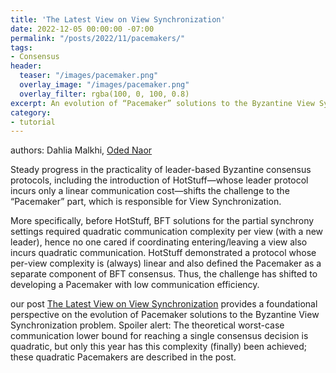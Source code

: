 ```yaml
---
title: 'The Latest View on View Synchronization'
date: 2022-12-05 00:00:00 -07:00
permalink: "/posts/2022/11/pacemakers/"
tags:
- Consensus
header:
  teaser: "/images/pacemaker.png"
  overlay_image: "/images/pacemaker.png"
  overlay_filter: rgba(100, 0, 100, 0.8)
excerpt: An evolution of “Pacemaker” solutions to the Byzantine View Synchronization problem finally led to optimal communication-complexity solutions. 
category:
- tutorial
---
```


authors: Dahlia Malkhi, [Oded Naor](https://www.odednaor.work/)

Steady progress in the practicality of leader-based Byzantine consensus protocols, including the introduction of HotStuff—whose leader protocol incurs only a linear communication cost—shifts the challenge to the “Pacemaker” part, which is responsible for View Synchronization.

More specifically, before HotStuff, BFT solutions for the partial synchrony settings required quadratic communication complexity per view (with a new leader), hence no one cared if coordinating entering/leaving a view also incurs quadratic communication. HotStuff demonstrated a protocol whose per-view complexity is (always) linear and also defined the Pacemaker as a separate component of BFT consensus. 
Thus, the challenge has shifted to developing a Pacemaker with low communication efficiency.

our post [The Latest View on View Synchronization](https://blog.chain.link/view-synchronization/)
provides a foundational perspective on the evolution of Pacemaker solutions to the Byzantine View Synchronization problem.
Spoiler alert: The theoretical worst-case communication lower bound for reaching a single consensus decision is quadratic, but only this year has this complexity (finally) been achieved; these quadratic Pacemakers are described in the post.


